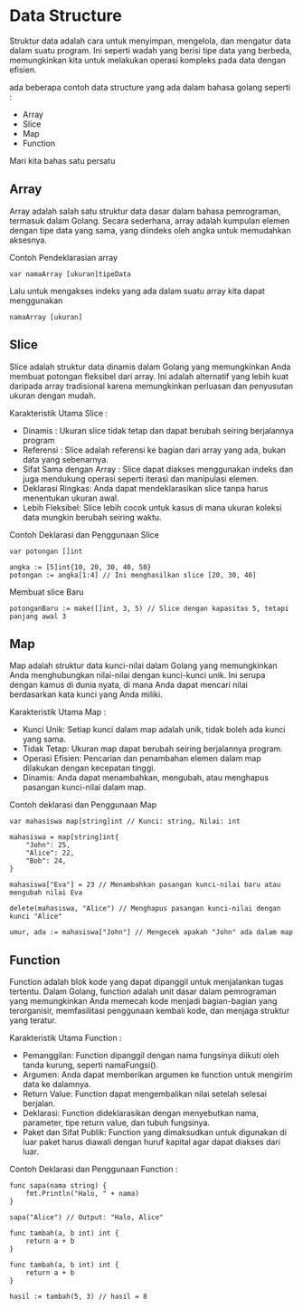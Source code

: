 # Data Structure
Struktur data adalah cara untuk menyimpan, mengelola, dan mengatur data dalam suatu program. Ini seperti wadah yang berisi tipe data yang berbeda, memungkinkan kita untuk melakukan operasi kompleks pada data dengan efisien.

ada beberapa contoh data structure yang ada dalam bahasa golang seperti :
* Array
* Slice
* Map
* Function

Mari kita bahas satu persatu 

## Array
Array adalah salah satu struktur data dasar dalam bahasa pemrograman, termasuk dalam Golang. Secara sederhana, array adalah kumpulan elemen dengan tipe data yang sama, yang diindeks oleh angka untuk memudahkan aksesnya.

Contoh Pendeklarasian array

```
var namaArray [ukuran]tipeData

```

Lalu untuk mengakses indeks yang ada dalam suatu array kita dapat menggunakan 

```
namaArray [ukuran]
```

## Slice
Slice adalah struktur data dinamis dalam Golang yang memungkinkan Anda membuat potongan fleksibel dari array. Ini adalah alternatif yang lebih kuat daripada array tradisional karena memungkinkan perluasan dan penyusutan ukuran dengan mudah.

Karakteristik Utama Slice :
* Dinamis : Ukuran slice tidak tetap dan dapat berubah seiring berjalannya program
* Referensi : Slice adalah referensi ke bagian dari array yang ada, bukan data yang sebenarnya.
* Sifat Sama dengan Array : Slice dapat diakses menggunakan indeks dan juga mendukung operasi seperti iterasi dan manipulasi elemen.
* Deklarasi Ringkas: Anda dapat mendeklarasikan slice tanpa harus menentukan ukuran awal.
* Lebih Fleksibel: Slice lebih cocok untuk kasus di mana ukuran koleksi data mungkin berubah seiring waktu.

Contoh Deklarasi dan Penggunaan Slice

```
var potongan []int

```

```
angka := [5]int{10, 20, 30, 40, 50}
potongan := angka[1:4] // Ini menghasilkan slice [20, 30, 40]

```

Membuat slice Baru

```
potonganBaru := make([]int, 3, 5) // Slice dengan kapasitas 5, tetapi panjang awal 3
```

## Map
Map adalah struktur data kunci-nilai dalam Golang yang memungkinkan Anda menghubungkan nilai-nilai dengan kunci-kunci unik. Ini serupa dengan kamus di dunia nyata, di mana Anda dapat mencari nilai berdasarkan kata kunci yang Anda miliki.

Karakteristik Utama Map :
* Kunci Unik: Setiap kunci dalam map adalah unik, tidak boleh ada kunci yang sama.
* Tidak Tetap: Ukuran map dapat berubah seiring berjalannya program.
* Operasi Efisien: Pencarian dan penambahan elemen dalam map dilakukan dengan kecepatan tinggi.
* Dinamis: Anda dapat menambahkan, mengubah, atau menghapus pasangan kunci-nilai dalam map.

Contoh deklarasi dan Penggunaan Map

```
var mahasiswa map[string]int // Kunci: string, Nilai: int

```

```
mahasiswa = map[string]int{
    "John": 25,
    "Alice": 22,
    "Bob": 24,
}
```

```
mahasiswa["Eva"] = 23 // Menambahkan pasangan kunci-nilai baru atau mengubah nilai Eva
```

```
delete(mahasiswa, "Alice") // Menghapus pasangan kunci-nilai dengan kunci "Alice"
```

```
umur, ada := mahasiswa["John"] // Mengecek apakah "John" ada dalam map
```

## Function
Function adalah blok kode yang dapat dipanggil untuk menjalankan tugas tertentu. Dalam Golang, function adalah unit dasar dalam pemrograman yang memungkinkan Anda memecah kode menjadi bagian-bagian yang terorganisir, memfasilitasi penggunaan kembali kode, dan menjaga struktur yang teratur.

Karakteristik Utama Function :
* Pemanggilan: Function dipanggil dengan nama fungsinya diikuti oleh tanda kurung, seperti namaFungsi().
* Argumen: Anda dapat memberikan argumen ke function untuk mengirim data ke dalamnya.
* Return Value: Function dapat mengembalikan nilai setelah selesai berjalan.
* Deklarasi: Function dideklarasikan dengan menyebutkan nama, parameter, tipe return value, dan tubuh fungsinya.
* Paket dan Sifat Publik: Function yang dimaksudkan untuk digunakan di luar paket harus diawali dengan huruf kapital agar dapat diakses dari luar.

Contoh Deklarasi dan Penggunaan Function :

```
func sapa(nama string) {
    fmt.Println("Halo, " + nama)
}
```

```
sapa("Alice") // Output: "Halo, Alice"

```

```
func tambah(a, b int) int {
    return a + b
}

```

```
func tambah(a, b int) int {
    return a + b
}
```

```
hasil := tambah(5, 3) // hasil = 8
```
